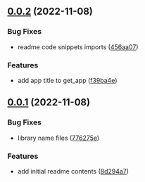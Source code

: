 ## [0.0.2](https://github.com/luisburgos/get_modular/compare/v0.0.1...v0.0.2) (2022-11-08)


### Bug Fixes

* readme code snippets imports ([456aa07](https://github.com/luisburgos/get_modular/commit/456aa07d979cb23d0614afb33fec0462edbce9c6))


### Features

* add app title to get_app ([f39ba4e](https://github.com/luisburgos/get_modular/commit/f39ba4e935b1945c3b7893b8874026a66836c2e2))



## [0.0.1](https://github.com/luisburgos/get_modular/compare/8d294a7045e6ce53385a94dc4a4c47020407aa5a...v0.0.1) (2022-11-08)


### Bug Fixes

* library name files ([776275e](https://github.com/luisburgos/get_modular/commit/776275ecb5af5d9b3c945f3d7063a9165b4511ce))


### Features

* add initial readme contents ([8d294a7](https://github.com/luisburgos/get_modular/commit/8d294a7045e6ce53385a94dc4a4c47020407aa5a))



